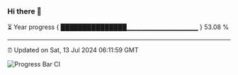### Hi there 👋

⏳ Year progress { ███████████████▁▁▁▁▁▁▁▁▁▁▁▁▁▁▁ } 53.08 %

---

⏰ Updated on Sat, 13 Jul 2024 06:11:59 GMT

![Progress Bar CI](https://github.com/Shyam-Makwana/GitHub-Actions-Demo/workflows/Progress%20Bar%20CI/badge.svg)
